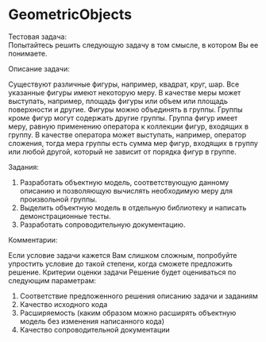 # GeometricObjects
Тестовая задача:  
Попытайтесь решить следующую задачу в том смысле, в котором Вы ее понимаете.

Описание задачи:  

Существуют различные фигуры, например, квадрат, круг, шар. Все указанные фигуры
имеют некоторую меру. В качестве меры может выступать, например, площадь фигуры
или объем или площадь поверхности и другие. Фигуры можно объединять в группы.
Группы кроме фигур могут содержать другие группы. Группа фигур имеет меру, равную
применению оператора к коллекции фигур, входящих в группу. В качестве оператора
может выступать, например, оператор сложения, тогда мера группы есть сумма мер
фигур, входящих в группу или любой другой, который не зависит от порядка фигур в
группе.

Задания:  

1. Разработать объектную модель, соответствующую данному описанию и
позволяющую вычислять необходимую меру для произвольной группы.
2. Выделить объектную модель в отдельную библиотеку и написать
демонстрационные тесты.
3. Разработать сопроводительную документацию.

Комментарии:  

Если условие задачи кажется Вам слишком сложным, попробуйте упростить условие до
такой степени, когда сможете предложить решение.
Критерии оценки задачи
Решение будет оцениваться по следующим параметрам:
1. Соответствие предложенного решения описанию задачи и заданиям
2. Качество исходного кода
3. Расширяемость (каким образом можно расширять объектную модель без
изменения написанного кода)
4. Качество сопроводительной документации
